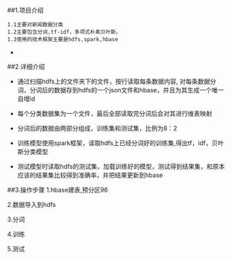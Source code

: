 ##1.项目介绍
    
    1.1主要对新闻数据分类
    1.2主要包含分词,tf-idf，多项式朴素贝叶斯。
    1.3使用的技术框架主要是hdfs,spark,hbase
   
- 
##2.详细介绍

- 通过扫描hdfs上的文件夹下的文件，按行读取每条数据内容, 对每条数据分词，分词后的数据存到hdfs的一个json文件和hbase，并且为其生成一个唯一自增id

- 每个分类数据集为一个文件，最后全部读取完分词后会对其进行维表映射

- 分词后的数据由两部分组成，训练集和测试集，比例为8：2

- 训练模型使用spark框架，读取hdfs上已经分词好的训练集,得出tf，idf，贝叶斯分类模型

- 测试模型时读取hdfs的测试集，加载训练好的模型，测试得到结果集，和原本应该的结果集比较得到准确率，并把结果更新到hbase

##3.操作步骤
1.hbase建表,预分区96

2.数据导入到hdfs

3.分词

4.训练

5.测试

